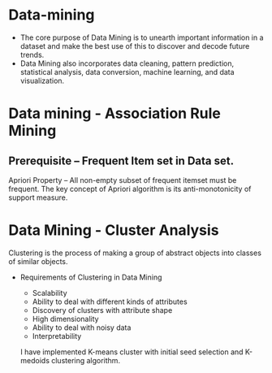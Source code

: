 # Data-mining

- The core purpose of Data Mining is to unearth important information in a dataset and make the best use of this to discover and decode future trends.
- Data Mining also incorporates data cleaning, pattern prediction, statistical analysis, data conversion, machine learning, and data visualization.

# Data mining - Association Rule Mining

## Prerequisite – Frequent Item set in Data set.
Apriori Property –
All non-empty subset of frequent itemset must be frequent. The key concept of Apriori algorithm is its anti-monotonicity of support measure.





# Data Mining - Cluster Analysis

Clustering is the process of making a group of abstract objects into classes of similar objects.

- Requirements of Clustering in Data Mining
  - Scalability 
  - Ability to deal with different kinds of attributes
  - Discovery of clusters with attribute shape
  - High dimensionality
  - Ability to deal with noisy data
  - Interpretability
  
  I have implemented K-means cluster with initial seed selection and K-medoids clustering algorithm.
  

